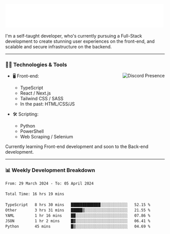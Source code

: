 <img src="assets/wave.svg" alt=":wave:" />

I'm a self-taught developer, who's currently pursuing a Full-Stack development to create stunning user experiences on the front-end, and scalable and secure infrastructure on the backend.

---

### 🧑‍💻 Technologies & Tools

<a href="https://discord.com/users/414304208649453568" target="_blank" rel="nofollow">
   <img src="https://lanyard-profile-readme.vercel.app/api/414304208649453568?idleMessage=Probably%20doing%20something%20else..." alt="Discord Presence" align="right">
</a>

- 🖥️ Front-end:

  - TypeScript
  - React / Next.js
  - Tailwind CSS / SASS
  - In the past: HTML/CSS/JS

- 🛠 Scripting:

  - Python
  - PowerShell
  - Web Scraping / Selenium

Currently learning Front-end development and soon to the Back-end development.

---

### 📊 Weekly Development Breakdown

<!-- ![ccrsxx's GitHub Stats](https://github-readme-stats.vercel.app/api?username=ccrsxx&count_private=true&theme=tokyonight) -->
<!-- ![ccrsxx's Top Langs](https://github-readme-stats.vercel.app/api/top-langs/?username=ccrsxx&hide=lua,java,html&theme=tokyonight) -->

<!--START_SECTION:waka-->

```txt
From: 29 March 2024 - To: 05 April 2024

Total Time: 16 hrs 19 mins

TypeScript   8 hrs 30 mins   █████████████░░░░░░░░░░░░   52.15 %
Other        3 hrs 31 mins   █████▒░░░░░░░░░░░░░░░░░░░   21.55 %
YAML         1 hr 16 mins    ██░░░░░░░░░░░░░░░░░░░░░░░   07.86 %
JSON         1 hr 2 mins     █▓░░░░░░░░░░░░░░░░░░░░░░░   06.41 %
Python       45 mins         █▒░░░░░░░░░░░░░░░░░░░░░░░   04.69 %
```

<!--END_SECTION:waka-->
